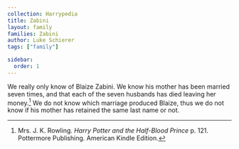 ```yaml
---
collection: Harrypedia
title: Zabini
layout: family
families: Zabini
author: Luke Schierer
tags: ["family"]

sidebar:
  order: 1
---
```


We really only know of Blaize Zabini. We know his mother has been married seven
times, and that each of the seven husbands has died leaving her
money.[^210318-3] We do not know which marriage produced Blaize, thus we do not
know if his mother has retained the same last name or not.

[^210318-3]:
    Mrs. J. K. Rowling. _Harry Potter and the Half-Blood Prince_
    p. 121. Pottermore Publishing. American Kindle Edition.
